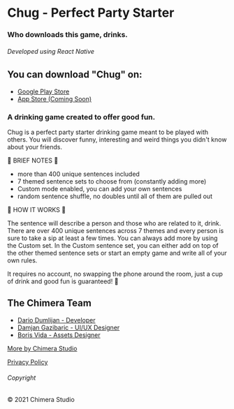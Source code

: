 # Chug - Perfect Party Starter

### Who downloads this game, drinks.

###### Developed using React Native

## You can download "Chug" on:

-   [Google Play Store](https://play.google.com/store/apps/details?id=com.chimerastudio.chug)
-   [App Store (Coming Soon)](https://apps.apple.com/us/developer/dario-dumlijan/id1561674382)

### A drinking game created to offer good fun.

Chug is a perfect party starter drinking game meant to be played with others. You will discover funny, interesting and weird things you didn't know about your friends.

:beer: BRIEF NOTES :beer:

-   more than 400 unique sentences included
-   7 themed sentence sets to choose from (constantly adding more)
-   Custom mode enabled, you can add your own sentences
-   random sentence shuffle, no doubles until all of them are pulled out

:beer: HOW IT WORKS :beer:

The sentence will describe a person and those who are related to it, drink. There are over 400 unique sentences across 7 themes and every person is sure to take a sip at least a few times. You can always add more by using the Custom set. In the Custom sentence set, you can either add on top of the other themed sentence sets or start an empty game and write all of your own rules.

It requires no account, no swapping the phone around the room, just a cup of drink and good fun is guaranteed! :beer:

## The Chimera Team

-   [Dario Dumlijan - Developer](https://linktr.ee/DarioDumlijan)
-   [Damjan Gazibaric - UI/UX Designer](https://behance.net/gazdadesigns)
-   [Boris Vida - Assets Designer](https://behance.net/lemondesignuk)

[More by Chimera Studio](https://linktr.ee/chimerastudiotm)

[Privacy Policy](https://sites.google.com/view/chimerastudio/home)

###### Copyright

© 2021 Chimera Studio
